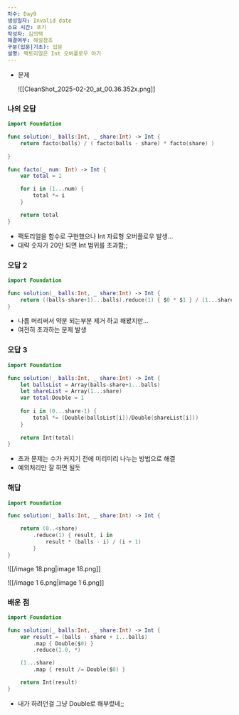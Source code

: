 ```yaml
---
차수: Day9
생성일자: Invalid date
소요 시간: 포기
작성자: 김의택
해결여부: 해설참조
구분(입문|기초): 입문
설명: 팩토리얼은 Int 오버플로우 야기
---
```

- 문제
    
    ![[CleanShot_2025-02-20_at_00.36.352x.png]]
    

### 나의 오답

```Swift
import Foundation

func solution(_ balls:Int, _ share:Int) -> Int {
    return facto(balls) / ( facto(balls - share) * facto(share) )
    
}

func facto(_ num: Int) -> Int {
    var total = 1

    for i in (1...num) {
        total *= i
    }

    return total
}
```

- 팩토리얼을 함수로 구현했으나 Int 자료형 오버플로우 발생…
- 대략 숫자가 20만 되면 Int 범위를 초과함;;

  

### 오답 2

```Swift
import Foundation

func solution(_ balls:Int, _ share:Int) -> Int {
    return ((balls-share+1)...balls).reduce(1) { $0 * $1 } / (1...share).reduce(1) { $0 * $1 }
}
```

- 나름 머리써서 약분 되는부분 제거 하고 해봤지만…
- 여전히 초과하는 문제 발생

  

### 오답 3

```Swift
import Foundation

func solution(_ balls:Int, _ share:Int) -> Int {
    let ballsList = Array(balls-share+1...balls)
    let shareList = Array(1...share)
    var total:Double = 1
    
    for i in (0...share-1) {
        total *= (Double(ballsList[i])/Double(shareList[i]))
    }
    
    return Int(total)
}
```

- 초과 문제는 수가 커지기 전에 미리미리 나누는 방법으로 해결
- 예외처리만 잘 하면 될듯

  

### 해답

```Swift
import Foundation

func solution(_ balls:Int, _ share:Int) -> Int {

    return (0..<share) 
        .reduce(1) { result, i in
            result * (balls - i) / (i + 1) 
        }
}
```

![[/image 18.png|image 18.png]]

![[/image 1 6.png|image 1 6.png]]

### 배운 점

```Swift
import Foundation

func solution(_ balls:Int, _ share:Int) -> Int {
    var result = (balls - share + 1...balls)
        .map { Double($0) }
        .reduce(1.0, *)

    (1...share)
        .map { result /= Double($0) }

    return Int(result)
}
```

- 내가 하려던걸 그냥 Double로 해부렀네;;